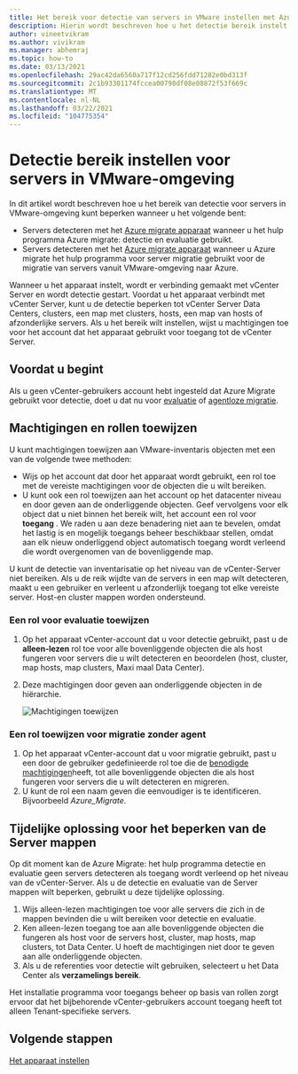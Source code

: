 ```yaml
---
title: Het bereik voor detectie van servers in VMware instellen met Azure Migrate
description: Hierin wordt beschreven hoe u het detectie bereik instelt voor servers die worden gehost op VMware-evaluatie en migratie met Azure Migrate.
author: vineetvikram
ms.author: vivikram
ms.manager: abhemraj
ms.topic: how-to
ms.date: 03/13/2021
ms.openlocfilehash: 29ac42da6560a717f12cd256fdd71282e0bd313f
ms.sourcegitcommit: 2c1b93301174fccea00798df08e08872f53f669c
ms.translationtype: MT
ms.contentlocale: nl-NL
ms.lasthandoff: 03/22/2021
ms.locfileid: "104775354"
---
```

# <a name="set-discovery-scope-for-servers-in-vmware-environment"></a>Detectie bereik instellen voor servers in VMware-omgeving

In dit artikel wordt beschreven hoe u het bereik van detectie voor servers in VMware-omgeving kunt beperken wanneer u het volgende bent:

- Servers detecteren met het [Azure migrate apparaat](migrate-appliance-architecture.md) wanneer u het hulp programma Azure migrate: detectie en evaluatie gebruikt.
- Servers detecteren met het [Azure migrate apparaat](migrate-appliance-architecture.md) wanneer u Azure migrate het hulp programma voor server migratie gebruikt voor de migratie van servers vanuit VMware-omgeving naar Azure.

Wanneer u het apparaat instelt, wordt er verbinding gemaakt met vCenter Server en wordt detectie gestart. Voordat u het apparaat verbindt met vCenter Server, kunt u de detectie beperken tot vCenter Server Data Centers, clusters, een map met clusters, hosts, een map van hosts of afzonderlijke servers. Als u het bereik wilt instellen, wijst u machtigingen toe voor het account dat het apparaat gebruikt voor toegang tot de vCenter Server.

## <a name="before-you-start"></a>Voordat u begint

Als u geen vCenter-gebruikers account hebt ingesteld dat Azure Migrate gebruikt voor detectie, doet u dat nu voor [evaluatie](./tutorial-discover-vmware.md#prepare-vmware) of [agentloze migratie](./migrate-support-matrix-vmware-migration.md#agentless-migration).


## <a name="assign-permissions-and-roles"></a>Machtigingen en rollen toewijzen

U kunt machtigingen toewijzen aan VMware-inventaris objecten met een van de volgende twee methoden:

- Wijs op het account dat door het apparaat wordt gebruikt, een rol toe met de vereiste machtigingen voor de objecten die u wilt bereiken.
- U kunt ook een rol toewijzen aan het account op het datacenter niveau en door geven aan de onderliggende objecten. Geef vervolgens voor elk object dat u niet binnen het bereik wilt, het account een rol voor **toegang** . We raden u aan deze benadering niet aan te bevelen, omdat het lastig is en mogelijk toegangs beheer beschikbaar stellen, omdat aan elk nieuw onderliggend object automatisch toegang wordt verleend die wordt overgenomen van de bovenliggende map.

U kunt de detectie van inventarisatie op het niveau van de vCenter-Server niet bereiken. Als u de reik wijdte van de servers in een map wilt detecteren, maakt u een gebruiker en verleent u afzonderlijk toegang tot elke vereiste server. Host-en cluster mappen worden ondersteund.


### <a name="assign-a-role-for-assessment"></a>Een rol voor evaluatie toewijzen

1. Op het apparaat vCenter-account dat u voor detectie gebruikt, past u de **alleen-lezen** rol toe voor alle bovenliggende objecten die als host fungeren voor servers die u wilt detecteren en beoordelen (host, cluster, map hosts, map clusters, Maxi maal Data Center).
2. Deze machtigingen door geven aan onderliggende objecten in de hiërarchie.

    ![Machtigingen toewijzen](./media/tutorial-assess-vmware/assign-perms.png)

### <a name="assign-a-role-for-agentless-migration"></a>Een rol toewijzen voor migratie zonder agent

1. Op het apparaat vCenter-account dat u voor migratie gebruikt, past u een door de gebruiker gedefinieerde rol toe die de [benodigde machtigingen](migrate-support-matrix-vmware-migration.md#vmware-requirements-agentless)heeft, tot alle bovenliggende objecten die als host fungeren voor servers die u wilt detecteren en migreren.
2. U kunt de rol een naam geven die eenvoudiger is te identificeren. Bijvoorbeeld <em>Azure_Migrate</em>.

## <a name="work-around-for-server-folder-restriction"></a>Tijdelijke oplossing voor het beperken van de Server mappen

Op dit moment kan de Azure Migrate: het hulp programma detectie en evaluatie geen servers detecteren als toegang wordt verleend op het niveau van de vCenter-Server. Als u de detectie en evaluatie van de Server mappen wilt beperken, gebruikt u deze tijdelijke oplossing.

1. Wijs alleen-lezen machtigingen toe voor alle servers die zich in de mappen bevinden die u wilt bereiken voor detectie en evaluatie.
2. Ken alleen-lezen toegang toe aan alle bovenliggende objecten die fungeren als host voor de servers host, cluster, map hosts, map clusters, tot Data Center. U hoeft de machtigingen niet door te geven aan alle onderliggende objecten.
3. Als u de referenties voor detectie wilt gebruiken, selecteert u het Data Center als **verzamelings bereik**.


Het installatie programma voor toegangs beheer op basis van rollen zorgt ervoor dat het bijbehorende vCenter-gebruikers account toegang heeft tot alleen Tenant-specifieke servers.


## <a name="next-steps"></a>Volgende stappen

[Het apparaat instellen](how-to-set-up-appliance-vmware.md)